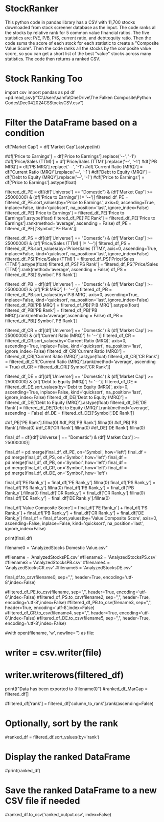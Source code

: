 # StockRanker

This python code in pandas library has a CSV with 11,700 stocks downloaded from stock screener database as the input.  The code ranks all the stocks by relative rank for 5 common value financial ratios.  The five statistics are: P/E, P/B, P/S, current ratio, and debt:equity ratio.  Then the code sums the score of each stock for each statistic to create a "Composite Value Score".  Then the code ranks all the stocks by the composite value score, so you can get a short list of the best "value" stocks across many statistics.  The code then returns a ranked CSV.


# Stock Ranking Too
import csv
import pandas as pd
df =pd.read_csv(r"C:\Users\samfa\OneDrive\The Falken Composite\Python Codes\Dec042024CSStocksCSV.csv")

# Filter the DataFrame based on a condition
df['Market Cap'] = df['Market Cap'].astype(int)

#df['Price to Earnings'] = df['Price to Earnings'].replace('--', '-1')
#df['Price/Sales (TTM)'] = df['Price/Sales (TTM)'].replace('--', '-1')
#df['PB MRQ'] = df['PB MRQ'].replace('--', '-1')
#df['Current Ratio (MRQ)'] = df['Current Ratio (MRQ)'].replace('--', '-1')
#df['Debt to Equity (MRQ)'] = df['Debt to Equity (MRQ)'].replace('--', '-1')
#df['Price to Earnings'] = df['Price to Earnings'].astype(float)

filtered_df_PE = df[(df['Universe']  == "Domestic") & (df['Market Cap'] >= 25000000) & (df['Price to Earnings'] != '--')]
filtered_df_PE = filtered_df_PE.sort_values(by='Price to Earnings', axis=0, ascending=True, inplace=False, kind='quicksort', na_position='last', ignore_index=False)
filtered_df_PE['Price to Earnings'] = filtered_df_PE['Price to Earnings'].astype(float)
filtered_df_PE['PE Rank'] = filtered_df_PE['Price to Earnings'].rank(method='average', ascending = False)
df_PE = filtered_df_PE[['Symbol','PE Rank']]


filtered_df_PS = df[(df['Universe']  == "Domestic") & (df['Market Cap'] >= 25000000) & (df['Price/Sales (TTM)'] != '--')]
filtered_df_PS = filtered_df_PS.sort_values(by='Price/Sales (TTM)', axis=0, ascending=True, inplace=False, kind='quicksort', na_position='last', ignore_index=False)
filtered_df_PS['Price/Sales (TTM)'] = filtered_df_PS['Price/Sales (TTM)'].astype(float)
filtered_df_PS['PS Rank'] = filtered_df_PS['Price/Sales (TTM)'].rank(method='average', ascending = False)
df_PS = filtered_df_PS[['Symbol','PS Rank']]

filtered_df_PB = df[(df['Universe']  == "Domestic") & (df['Market Cap'] >= 25000000) & (df['P:B MRQ'] != '--')]
filtered_df_PB = filtered_df_PB.sort_values(by='P:B MRQ', axis=0, ascending=True, inplace=False, kind='quicksort', na_position='last', ignore_index=False)
filtered_df_PB['PB MRQ'] = filtered_df_PB['P:B MRQ'].astype(float)
filtered_df_PB['PB Rank'] = filtered_df_PB['PB MRQ'].rank(method='average',ascending = False)
df_PB = filtered_df_PB[['Symbol','PB Rank']]

filtered_df_CR = df[(df['Universe']  == "Domestic") & (df['Market Cap'] >= 25000000) & (df['Current Ratio (MRQ)'] != '--')]
filtered_df_CR = filtered_df_CR.sort_values(by='Current Ratio (MRQ)', axis=0, ascending=True, inplace=False, kind='quicksort', na_position='last', ignore_index=False)
filtered_df_CR['Current Ratio (MRQ)'] = filtered_df_CR['Current Ratio (MRQ)'].astype(float) 
filtered_df_CR['CR Rank'] = filtered_df_CR['Current Ratio (MRQ)'].rank(method='average', ascending = True)
df_CR = filtered_df_CR[['Symbol','CR Rank']]

filtered_df_DE = df[(df['Universe']  == "Domestic") & (df['Market Cap'] >= 25000000) & (df['Debt to Equity (MRQ)'] != '--')]
filtered_df_DE = filtered_df_DE.sort_values(by='Debt to Equity (MRQ)', axis=0, ascending=True, inplace=False, kind='quicksort', na_position='last', ignore_index=False)
filtered_df_DE['Debt to Equity (MRQ)'] = filtered_df_DE['Debt to Equity (MRQ)'].astype(float)
filtered_df_DE['DE Rank'] = filtered_df_DE['Debt to Equity (MRQ)'].rank(method='average', ascending = False)
df_DE = filtered_df_DE[['Symbol','DE Rank']]



#df_PE['PE Rank'].fillna(0) 
#df_PS['PB Rank'].fillna(0)
#df_PB['PS Rank'].fillna(0)
#df_CR['CR Rank'].fillna(0)
#df_DE['DE Rank'].fillna(0)


final_df = df[(df['Universe']  == "Domestic") & (df['Market Cap'] >= 25000000)]


final_df = pd.merge(final_df, df_PE, on='Symbol', how='left')
final_df = pd.merge(final_df, df_PS, on='Symbol', how='left')
final_df = pd.merge(final_df, df_PB, on='Symbol', how='left')
final_df = pd.merge(final_df, df_CR, on='Symbol', how='left')
final_df = pd.merge(final_df, df_DE, on='Symbol', how='left')


final_df['PE Rank_y'] = final_df['PE Rank_y'].fillna(0)
final_df['PS Rank_y'] = final_df['PS Rank_y'].fillna(0)
final_df['PB Rank_y'] = final_df['PB Rank_y'].fillna(0)
final_df['CR Rank_y'] = final_df['CR Rank_y'].fillna(0)
final_df['DE Rank_y'] = final_df['DE Rank_y'].fillna(0)



final_df['Value Composite Score'] = final_df['PE Rank_y'] + final_df['PS Rank_y'] + final_df['PB Rank_y'] + final_df['CR Rank_y'] + final_df['DE Rank_y']
final_df = final_df.sort_values(by='Value Composite Score', axis=0, ascending=False, inplace=False, kind='quicksort', na_position='last', ignore_index=False)


print(final_df)



filename0 = "AnalyzedStocks Domestic Value.csv"

#filename = 'AnalyzedStocksPE.csv'
#filename2 = 'AnalyzedStocksPS.csv'
#filename3 = 'AnalyzedStocksPB.csv'
#filename4 = 'AnalyzedStocksCR.csv'
#filename5 = 'AnalyzedStocksDE.csv'

final_df.to_csv(filename0, sep=",", header=True, encoding='utf-8',index=False)

#filtered_df_PE.to_csv(filename, sep=",", header=True, encoding='utf-8',index=False)
#filtered_df_PS.to_csv(filename2, sep=",", header=True, encoding='utf-8',index=False)
#filtered_df_PB.to_csv(filename3, sep=",", header=True, encoding='utf-8',index=False)
#filtered_df_CR.to_csv(filename4, sep=",", header=True, encoding='utf-8',index=False)
#filtered_df_DE.to_csv(filename5, sep=",", header=True, encoding='utf-8',index=False)





#with open(filename, 'w', newline='') as file:
 #   writer = csv.writer(file)
  #  writer.writerows(filtered_df)

print(f"Data has been exported to {filename0}")
#ranked_df_MarCap = filtered_df[]

#filtered_df['rank'] = filtered_df['column_to_rank'].rank(ascending=False)



# Optionally, sort by the rank
#ranked_df = filtered_df.sort_values(by='rank')

# Display the ranked DataFrame
#print(ranked_df)

# Save the ranked DataFrame to a new CSV file if needed
#ranked_df.to_csv('ranked_output.csv', index=False)
